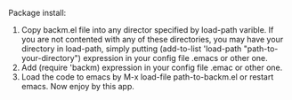 Package install:
1. Copy backm.el file into any director specified by load-path varible. 
If you are not contented with any of these directories, you may have your directory in load-path, simply 
putting (add-to-list 'load-path "path-to-your-directory") expression in your config file .emacs or other one.
2. Add (require 'backm) expression in your config file .emac or other one. 
3. Load the code to emacs by M-x load-file path-to-backm.el or restart emacs.
Now enjoy by this app.

